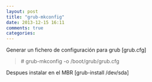 ```yaml
---
layout: post
title: "grub-mkconfig"
date: 2013-12-15 16:11
comments: true
categories: 
---
```

Generar un fichero de configuración para grub [grub.cfg]

>\# grub-mkconfig -o /boot/grub/grub.cfg

Despues instalar en el MBR [grub-install /dev/sda]

